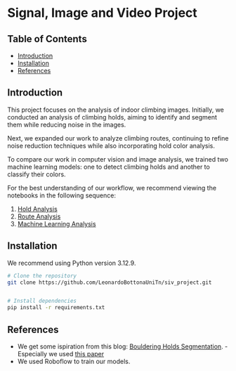 # Signal, Image and Video Project

## Table of Contents

- [Introduction]()
- [Installation]()
- [References]()

## Introduction

This project focuses on the analysis of indoor climbing images. Initially, we conducted an analysis of climbing holds, aiming to identify and segment them while reducing noise in the images.

Next, we expanded our work to analyze climbing routes, continuing to refine noise reduction techniques while also incorporating hold color analysis.

To compare our work in computer vision and image analysis, we trained two machine learning models: one to detect climbing holds and another to classify their colors.

For the best understanding of our workflow, we recommend viewing the notebooks in the following sequence:

1. [Hold Analysis](./hold_analysis.ipynb)
2. [Route Analysis](./route_analysis.ipynb)
3. [Machine Learning Analysis](./ml_analysis.ipynb)


## Installation 

We recommend using Python version 3.12.9.

```bash
# Clone the repository
git clone https://github.com/LeonardoBottonaUniTn/siv_project.git


# Install dependencies
pip install -r requirements.txt
```

## References

- We get some ispiration from this blog: [Bouldering Holds Segmentation](https://blog.tjtl.io/bouldering-and-computer-vision/#bouldering-holds-segmentation).
      - Especially we used [this paper]()
- We used Roboflow to train our models.
